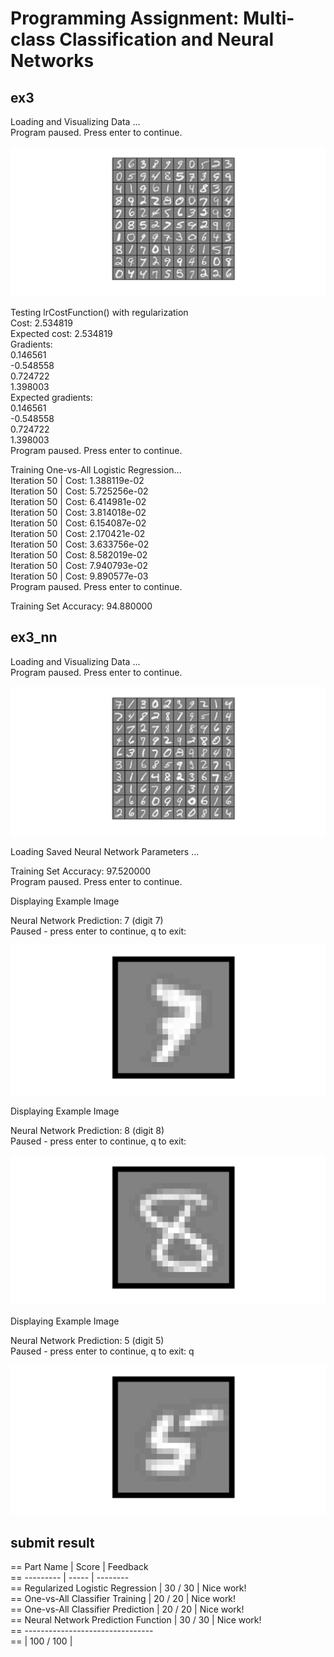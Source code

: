 # Programming Assignment: Multi-class Classification and Neural Networks

## ex3

Loading and Visualizing Data ...   
Program paused. Press enter to continue.       

![image-20211011104340624](./pic/image-20211011104340624.png)

Testing lrCostFunction() with regularization  
Cost: 2.534819  
Expected cost: 2.534819  
Gradients:  
 0.146561  
 -0.548558  
 0.724722  
 1.398003  
Expected gradients:  
 0.146561  
 -0.548558  
 0.724722  
 1.398003  
Program paused. Press enter to continue.   

Training One-vs-All Logistic Regression...  
Iteration    50 | Cost: 1.388119e-02  
Iteration    50 | Cost: 5.725256e-02  
Iteration    50 | Cost: 6.414981e-02  
Iteration    50 | Cost: 3.814018e-02  
Iteration    50 | Cost: 6.154087e-02  
Iteration    50 | Cost: 2.170421e-02  
Iteration    50 | Cost: 3.633756e-02  
Iteration    50 | Cost: 8.582019e-02  
Iteration    50 | Cost: 7.940793e-02  
Iteration    50 | Cost: 9.890577e-03  
Program paused. Press enter to continue.     

Training Set Accuracy: 94.880000

## ex3_nn

Loading and Visualizing Data ...  
Program paused. Press enter to continue.  

![image-20211011104554546](./pic/image-20211011104554546.png)

Loading Saved Neural Network Parameters ...  

Training Set Accuracy: 97.520000  
Program paused. Press enter to continue.   

Displaying Example Image    

Neural Network Prediction: 7 (digit 7)  
Paused - press enter to continue, q to exit:   

![image-20211011104640995](./pic/image-20211011104640995.png)

Displaying Example Image  

Neural Network Prediction: 8 (digit 8)  
Paused - press enter to continue, q to exit:  

![image-20211011104728619](./pic/image-20211011104728619.png)

Displaying Example Image  

Neural Network Prediction: 5 (digit 5)  
Paused - press enter to continue, q to exit:  q

![image-20211011104752195](./pic/image-20211011104752195.png)

## submit result 
==                                   Part Name |     Score | Feedback  
==                                   --------- |     ----- | --------  
==             Regularized Logistic Regression |  30 /  30 | Nice work!  
==              One-vs-All Classifier Training |  20 /  20 | Nice work!  
==            One-vs-All Classifier Prediction |  20 /  20 | Nice work!  
==          Neural Network Prediction Function |  30 /  30 | Nice work!  
==                                   --------------------------------  
== | 100 / 100 |

